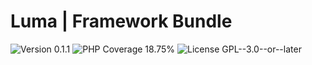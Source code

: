 # Luma | Framework Bundle

<div>
<!-- Version Badge -->
<img src="https://img.shields.io/badge/Version-0.1.1-blue" alt="Version 0.1.1">
<!-- PHP Coverage Badge -->
<img src="https://img.shields.io/badge/PHP Coverage-18.75%25-red" alt="PHP Coverage 18.75%">
<!-- License Badge -->
<img src="https://img.shields.io/badge/License-GPL--3.0--or--later-34ad9b" alt="License GPL--3.0--or--later">
</div>